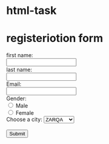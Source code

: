 # html-task
<!DOCTYPE html>
<h1> registeriotion form</h1>
<form>
<label>first name: </label> <br>
<input type="text"> <br>
<label>last name:</label> <br>
<input type="text">  <br> 
<label>Email:</label> <br>
<input type="text">  <br> 
<label> Gender:</label> <br>
<input type="radio" name="gender" value="male"> Male <br>
<input type="radio" name="gender" value="female"> Female <br>
 <label for="city">Choose a city:</label>
  <select name="city" id="city">
  <option value="ZARQA">ZARQA</option>
    <option value="AMMAN">AMMAN</option>
    <option value="MAFRAQ">MAFRAQ</option>
    <option value="SALT">SALT</option>
  </select>
  <br><br>
<input type="submit" value="Submit">
</form>
</Body> 
</Html>